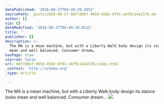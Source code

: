 ```yaml
---
datePublished: '2016-08-27T04:49:20.285Z'
sourcePath: _posts/2016-08-27-06f7db6f-985d-45de-8f01-a479c14a1576.md
author: []
via: {}
dateModified: '2016-08-27T04:49:19.021Z'
title: ''
publisher: {}
description: >-
  The M4 is a mean machine, but with a Liberty Walk body design its stance looks
  mean and well balanced. Consumer dream…
hasPage: true
starred: false
url: 06f7db6f-985d-45de-8f01-a479c14a1576/index.html
_context: 'http://schema.org'
_type: Article

---
```

The M4 is a mean machine, but with a Liberty Walk body design its stance looks mean and well balanced. Consumer dream...
![](https://the-grid-user-content.s3-us-west-2.amazonaws.com/a4b1404b-d636-4307-986d-dbc368253335.jpg)